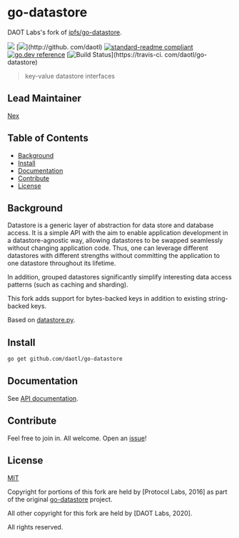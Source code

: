 # go-datastore

DAOT Labs's fork of [ipfs/go-datastore](https://github.com/ipfs/go-datastore).

[![](https://img.shields.io/badge/made%20by-Protocol%20Labs-blue.svg?style=flat-square)](http://ipn.io)
[![](https://img.shields.io/badge/project-DAOT_Labs-red.svg?style=flat-square)](http://github.
com/daotl)
[![standard-readme compliant](https://img.shields.io/badge/standard--readme-OK-green.svg?style=flat-square)](https://github.com/RichardLitt/standard-readme)
[![go.dev reference](https://img.shields.io/badge/go.dev-reference-007d9c?logo=go&logoColor=white&style=flat-square)](https://pkg.go.dev/github.com/daotl/go-datastore)
[![Build Status](https://travis-ci.com/daotl/go-datastore.svg?branch=master)](https://travis-ci.
com/daotl/go-datastore)

> key-value datastore interfaces

## Lead Maintainer

[Nex](https://github.com/NexZhu)

## Table of Contents

- [Background](#background)
- [Install](#install)
- [Documentation](#documentation)
- [Contribute](#contribute)
- [License](#license)

## Background

Datastore is a generic layer of abstraction for data store and database access. It is a simple API with the aim to enable application development in a datastore-agnostic way, allowing datastores to be swapped seamlessly without changing application code. Thus, one can leverage different datastores with different strengths without committing the application to one datastore throughout its lifetime.

In addition, grouped datastores significantly simplify interesting data access patterns (such as caching and sharding).

This fork adds support for bytes-backed keys in addition to existing string-backed keys.

Based on [datastore.py](https://github.com/datastore/datastore).

## Install

```sh
go get github.com/daotl/go-datastore
```

## Documentation

See [API documentation](https://pkg.go.dev/github.com/daotl/go-datastore).

## Contribute

Feel free to join in. All welcome. Open an [issue](https://github.com/daotl/go-datastore/issues)!

## License

[MIT](LICENSE)

Copyright for portions of this fork are held by [Protocol Labs, 2016] as part of the original [go-datastore](https://github.com/ipfs/go-datastore) project.

All other copyright for this fork are held by [DAOT Labs, 2020].

All rights reserved.
